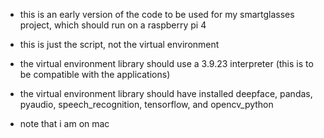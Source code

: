 * this is an early version of the code to be used for my smartglasses project, which should run on a raspberry pi 4

* this is just the script, not the virtual environment
* the virtual environment library should use a 3.9.23 interpreter (this is to be compatible with the applications)
* the virtual environment library should have installed deepface, pandas, pyaudio, speech_recognition, tensorflow, and opencv_python
* note that i am on mac
